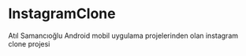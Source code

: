 # InstagramClone
Atıl Samancıoğlu Android mobil uygulama projelerinden olan instagram clone projesi
